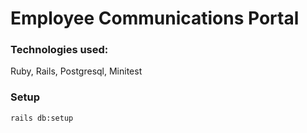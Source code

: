 # Employee Communications Portal

### Technologies used:

Ruby,
Rails,
Postgresql,
Minitest

### Setup

```rails db:setup```

